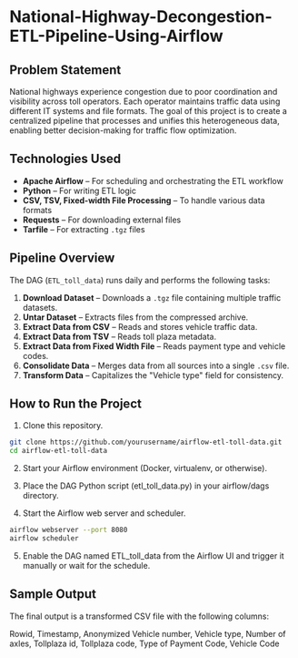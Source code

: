 # National-Highway-Decongestion-ETL-Pipeline-Using-Airflow
## Problem Statement

National highways experience congestion due to poor coordination and visibility across toll operators. Each operator maintains traffic data using different IT systems and file formats. The goal of this project is to create a centralized pipeline that processes and unifies this heterogeneous data, enabling better decision-making for traffic flow optimization.

## Technologies Used

- **Apache Airflow** – For scheduling and orchestrating the ETL workflow
- **Python** – For writing ETL logic
- **CSV, TSV, Fixed-width File Processing** – To handle various data formats
- **Requests** – For downloading external files
- **Tarfile** – For extracting `.tgz` files

## Pipeline Overview

The DAG (`ETL_toll_data`) runs daily and performs the following tasks:

1. **Download Dataset** – Downloads a `.tgz` file containing multiple traffic datasets.
2. **Untar Dataset** – Extracts files from the compressed archive.
3. **Extract Data from CSV** – Reads and stores vehicle traffic data.
4. **Extract Data from TSV** – Reads toll plaza metadata.
5. **Extract Data from Fixed Width File** – Reads payment type and vehicle codes.
6. **Consolidate Data** – Merges data from all sources into a single `.csv` file.
7. **Transform Data** – Capitalizes the "Vehicle type" field for consistency.

## How to Run the Project

1. Clone this repository.

```bash
git clone https://github.com/yourusername/airflow-etl-toll-data.git
cd airflow-etl-toll-data
```

2. Start your Airflow environment (Docker, virtualenv, or otherwise).

3. Place the DAG Python script (etl_toll_data.py) in your airflow/dags directory.

4. Start the Airflow web server and scheduler.

```bash
airflow webserver --port 8080
airflow scheduler
```
5. Enable the DAG named ETL_toll_data from the Airflow UI and trigger it manually or wait for the schedule.

## Sample Output
The final output is a transformed CSV file with the following columns:

Rowid, Timestamp, Anonymized Vehicle number, Vehicle type, Number of axles, Tollplaza id, Tollplaza code, Type of Payment Code, Vehicle Code
